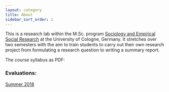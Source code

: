 ```yaml
---
layout: category
title: About
sidebar_sort_order: 1
---
```


This is a research lab within the M.Sc. program [Sociology and Empirical Social Research](https://www.wiso.uni-koeln.de/en/studies/master/master-sociology-and-social-research/) at the University of Cologne, Germany. It stretches over two semesters with the aim to train students to carry out their own research project from formulating a research question to writing a summary report. 

The course syllabus as PDF: [<i class="fa fa-file-pdf-o" aria-hidden="true"></i>](https://mfr.osf.io/render?url=https://osf.io/vz2mk/?action=download%26mode=render)


### Evaluations:  
[Summer 2018](https://www.dropbox.com/s/3xo6d7fol0uxt0y/ReproducibleResearchSS18.pdf?dl=0)
